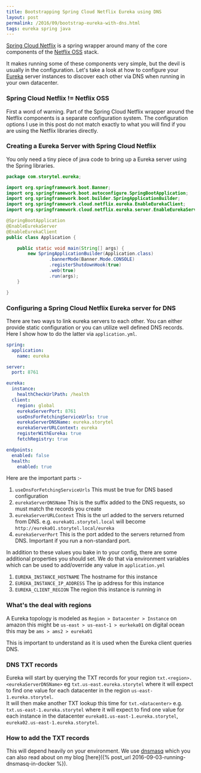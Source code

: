 ```yaml
---
title: Bootstrapping Spring Cloud Netflix Eureka using DNS
layout: post
permalink: /2016/09/bootstrap-eureka-with-dns.html
tags: eureka spring java
---
```


[Spring Cloud Netflix](https://cloud.spring.io/spring-cloud-netflix/) is a spring wrapper around many of the core components of the [Netflix OSS](https://netflix.github.io/) stack.

It makes running some of these components very simple, but the devil is usually in the configuration. Let's take a look at how to configure your [Eureka](https://github.com/Netflix/eureka) server instances to discover each other via DNS when running in your own datacenter.

<!-- more -->

### Spring Cloud Netflix != Netflix OSS

First a word of warning. Part of the Spring Cloud Netflix wrapper around the Netflix components is a separate configuration system. The configuration options I use in this post do not match exactly to what you will find if you are using the Netflix libraries directly.

### Creating a Eureka Server with Spring Cloud Netflix

You only need a tiny piece of java code to bring up a Eureka server using the Spring libraries.

```java
package com.storytel.eureka;

import org.springframework.boot.Banner;
import org.springframework.boot.autoconfigure.SpringBootApplication;
import org.springframework.boot.builder.SpringApplicationBuilder;
import org.springframework.cloud.netflix.eureka.EnableEurekaClient;
import org.springframework.cloud.netflix.eureka.server.EnableEurekaServer;

@SpringBootApplication
@EnableEurekaServer
@EnableEurekaClient
public class Application {

    public static void main(String[] args) {
        new SpringApplicationBuilder(Application.class)
                .bannerMode(Banner.Mode.CONSOLE)
                .registerShutdownHook(true)
                .web(true)
                .run(args);
    }

}
```

### Configuring a Spring Cloud Netflix Eureka server for DNS

There are two ways to link eureka servers to each other. You can either provide static configuration or you can utilize well defined DNS records. Here I show how to do the latter via `application.yml`.

```yml
spring:
  application:
    name: eureka

server:
  port: 8761

eureka:
  instance:
    healthCheckUrlPath: /health
  client:
    region: global
    eurekaServerPort: 8761
    useDnsForFetchingServiceUrls: true
    eurekaServerDNSName: eureka.storytel
    eurekaServerURLContext: eureka
    registerWithEureka: true
    fetchRegistry: true

endpoints:
  enabled: false
  health:
    enabled: true
```

Here are the important parts :-

1. `useDnsForFetchingServiceUrls` This must be true for DNS based configuration
2. `eurekaServerDNSName` This is the suffix added to the DNS requests, so must match the records you create
3. `eurekaServerURLContext` This is the url added to the servers returned from DNS. e.g. `eureka01.storytel.local` will become `http://eureka01.storytel.local/eureka`
4. `eurekaServerPort` This is the port added to the servers returned from DNS. Important if you run a non-standard port.

In addition to these values you bake in to your config, there are some additional properties you should set. We do that via environment variables which can be used to add/override any value in `application.yml`

1. `EUREKA_INSTANCE_HOSTNAME` The hostname for this instance
2. `EUREKA_INSTANCE_IP_ADDRESS` The ip address for this instance
3. `EUREKA_CLIENT_REGION` The region this instance is running in

### What's the deal with regions

A Eureka topology is modeled as `Region > Datacenter > Instance` on amazon this might be `us-east > us-east-1 > eurkeka01` on digital ocean this may be `ams > ams2 > eureka01`

This is important to understand as it is used when the Eureka client queries DNS.

### DNS TXT records

Eureka will start by querying the TXT records for your region `txt.<region>.<eurekaServerDNSName>` eg `txt.us-east.eureka.storytel` where it will expect to find one value for each datacenter in the region `us-east-1.eureka.storytel`.  
It will then make another TXT lookup this time for `txt.<datacenter>` e.g. `txt.us-east-1.eureka.storytel` where it will expect to find one value for each instance in the datacenter `eureka01.us-east-1.eureka.storytel`, `eureka02.us-east-1.eureka.storytel`.

### How to add the TXT records

This will depend heavily on your environment. We use [dnsmasq](http://www.thekelleys.org.uk/dnsmasq/doc.html) which you can also read about on my blog [here]({% post_url 2016-09-03-running-dnsmasq-in-docker %}).
